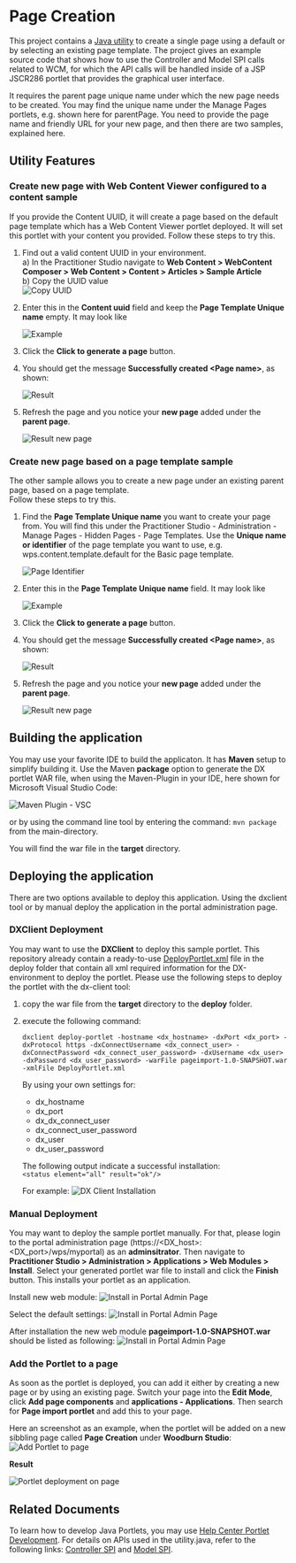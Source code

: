 # Page Creation

This project contains a [Java utility](https://github.com/HCL-TECH-SOFTWARE/dx-portlet-development-utilities/blob/main/pageimport/src/main/java/com/hcl/dx/sample/util/Utility.java) to create a single page using a default or by selecting an existing page template. The project gives an example source code that shows how to use the Controller and Model SPI calls related to WCM, for which the API calls will be handled inside of a JSP JSCR286 portlet that provides the graphical user interface.  

It requires the parent page unique name under which the new page needs to be created. You may find the unique name under the Manage Pages portlets, e.g. shown here for parentPage.
You need to provide the page name and friendly URL for your new page, and then there are two samples, explained here.

## Utility Features

### Create new page with Web Content Viewer configured to a content sample

If you provide the Content UUID, it will create a page based on the default page template which has a Web Content Viewer portlet deployed. It will set this portlet with your content you provided.
Follow these steps to try this.

1. Find out a valid content UUID in your environment.  
    a) In the Practitioner Studio navigate to **Web Content > WebContent Composer > Web Content > Content > Articles > Sample Article**  
    b) Copy the UUID value  
    ![Copy UUID](./screenshots/copy_UUID.ping.png)  

2. Enter this in the **Content uuid** field and keep the **Page Template Unique name** empty. It may look like  

    ![Example](./screenshots/sample_entries.png)  
  
3. Click the **Click to generate a page** button.  

4. You should get the message **Successfully created \<Page name\>**, as shown:  

    ![Result](./screenshots/sample_entries_result.png)  

5. Refresh the page and you notice your **new page** added under the **parent page**.  

    ![Result new page](./screenshots/sample_new_page_result.png)

### Create new page based on a page template sample

The other sample allows you to create a new page under an existing parent page, based on a page template.  
Follow these steps to try this.

1. Find the **Page Template Unique name** you want to create your page from. You will find this under the Practitioner Studio - Administration - Manage Pages - Hidden Pages - Page Templates. Use the **Unique name or identifier** of the page template you want to use, e.g. wps.content.template.default for the Basic page template.

    ![Page Identifier](./screenshots/unique_identifier_page.png)

2. Enter this in the **Page Template Unique name** field. It may look like

    ![Example](./screenshots/sample_entries2.png)  
  
3. Click the **Click to generate a page** button.  

4. You should get the message **Successfully created \<Page name\>**, as shown:  

    ![Result](./screenshots/sample_entries_result.png)  

5. Refresh the page and you notice your **new page** added under the **parent page**.  

    ![Result new page](./screenshots/sample_new_page_result2.png)

## Building the application

You may use your favorite IDE to build the applicaton. It has **Maven** setup to simplify building it. Use the Maven **package** option to generate the DX portlet WAR file, when using the Maven-Plugin in your IDE, here shown for Microsoft Visual Studio Code:

![Maven Plugin - VSC](./screenshots/maven_plugin_vsc.png)

or by using the command line tool by entering the command:  ```mvn package``` from the main-directory.

You will find the war file in the **target** directory.

## Deploying the application

There are two options available to deploy this application. Using the dxclient tool or by manual deploy the application in the portal administration page.  

### DXClient Deployment

You may want to use the **DXClient** to deploy this sample portlet. This repository already contain a ready-to-use [DeployPortlet.xml](https://opensource.hcltechsw.com/digital-experience/latest/deployment/manage/portal_admin_tools/xml_config_interface/working_xml_config_interface/using_xml_config_cmd_line/adxmltsk_creat_mod_resrcs/?h=deployportlet.xml) file in the deploy folder that contain all xml required information for the DX-environment to deploy the portlet. Please use the following steps to deploy the portlet with the dx-client tool:  

1. copy the war file from the **target** directory to the **deploy** folder.

2. execute the following command:  

    ```dxclient deploy-portlet -hostname <dx_hostname> -dxPort <dx_port> -dxProtocol https -dxConnectUsername <dx_connect_user> -dxConnectPassword <dx_connect_user_password> -dxUsername <dx_user> -dxPassword <dx_user_password> -warFile pageimport-1.0-SNAPSHOT.war -xmlFile DeployPortlet.xml```

    By using your own settings for:
    - dx_hostname
    - dx_port
    - dx_dx_connect_user
    - dx_connect_user_password
    - dx_user
    - dx_user_password

    The following output indicate a successful installation:  
     ```<status element="all" result="ok"/>```

    For example:
    ![DX Client Installation](./screenshots/installation_dx_client.png)

### Manual Deployment

You may want to deploy the sample portlet manually. For that, please login to the portal administration page (https://<DX_host>:<DX_port>/wps/myportal) as an **adminsitrator**. Then navigate to **Practitioner Studio > Administration > Applications > Web Modules > Install**. Select your generated portlet war file to install and click the **Finish** button. This installs your portlet as an application.

Install new web module:
![Install in Portal Admin Page](./screenshots/install_portal_admin_page.png)

Select the default settings:
![Install in Portal Admin Page](./screenshots/install_portal_admin_page_2.png)

After installation the new web module **pageimport-1.0-SNAPSHOT.war** should be listed as following:
![Install in Portal Admin Page](./screenshots/install_portal_admin_page_3.png)

### Add the Portlet to a page

As soon as the portlet is deployed, you can add it either by creating a new page or by using an existing page. Switch your page into the **Edit Mode**, click **Add page components** and **applications - Applications**. Then search for **Page import portlet** and add this to your page.  

Here an screenshot as an example, when the portlet will be added on a new sibbling page called **Page Creation** under **Woodburn Studio**:
![Add Portlet to page](./screenshots/add_portlet_to_page.png)

**Result**  

![Portlet deployment on page](./screenshots/result_portlet_deployment_on_page.png)

## Related Documents

To learn how to develop Java Portlets, you may use [Help Center Portlet Development](https://opensource.hcltechsw.com/digital-experience/CF223/extend_dx/portlets_development/).
For details on APIs used in the utility.java, refer to the following links: [Controller SPI](https://opensource.hcltechsw.com/digital-experience/latest/extend_dx/apis/controller_spi/) and [Model SPI](https://opensource.hcltechsw.com/digital-experience/latest/extend_dx/apis/model_spi/).  
